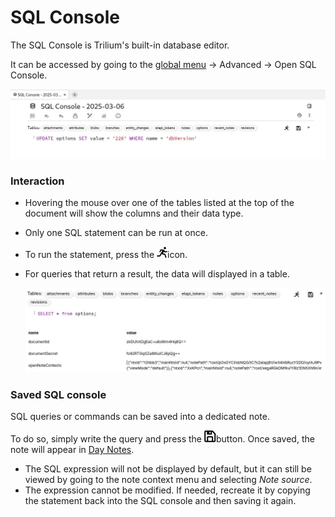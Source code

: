 # SQL Console
The SQL Console is Trilium's built-in database editor.

It can be accessed by going to the [global menu](../../../Basic%20Concepts%20and%20Features/UI%20Elements) → Advanced → Open SQL Console.

![](SQL%20Console_image.png)

### Interaction

*   Hovering the mouse over one of the tables listed at the top of the document will show the columns and their data type.
    
*   Only one SQL statement can be run at once.
    
*   To run the statement, press the ![](3_SQL%20Console_image.png)icon.
    
*   For queries that return a result, the data will displayed in a table.
    
    ![](1_SQL%20Console_image.png)
    

### Saved SQL console

SQL queries or commands can be saved into a dedicated note.

To do so, simply write the query and press the ![](2_SQL%20Console_image.png)button. Once saved, the note will appear in [Day Notes](../../Advanced%20Showcases/Day%20Notes.md).

*   The SQL expression will not be displayed by default, but it can still be viewed by going to the note context menu and selecting _Note source_.
*   The expression cannot be modified. If needed, recreate it by copying the statement back into the SQL console and then saving it again.